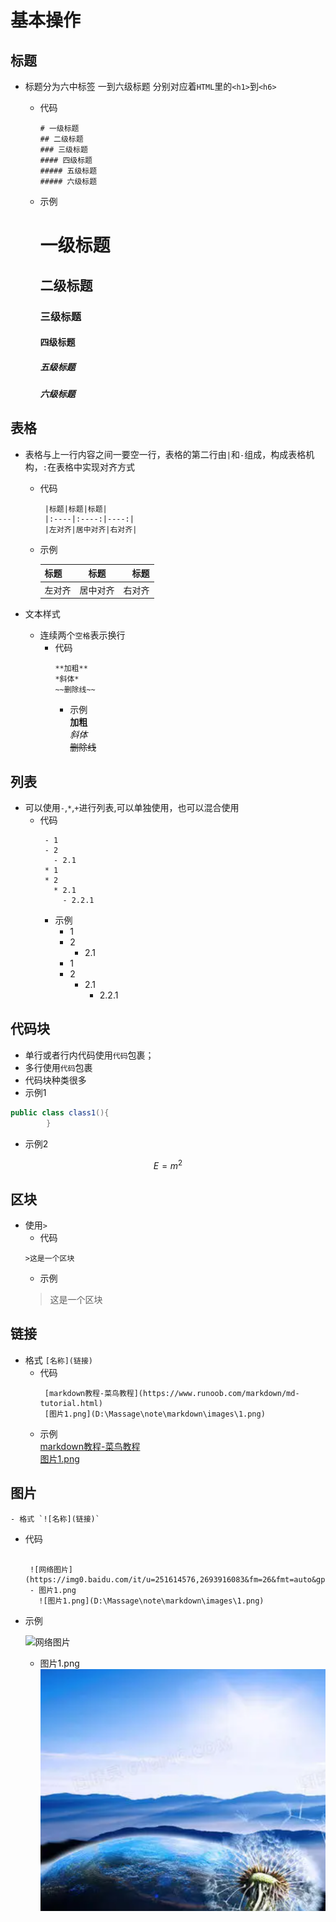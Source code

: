 # 基本操作

## 标题

 - 标题分为六中标签 一到六级标题 分别对应着`HTML`里的`<h1>`到`<h6>`

   - 代码
      ```
      # 一级标题
      ## 二级标题
      ### 三级标题
      #### 四级标题
      ##### 五级标题
      ##### 六级标题
      ```
   - 示例
      # 一级标题
      ## 二级标题
      ### 三级标题
      #### 四级标题
      ##### 五级标题
      ##### 六级标题

##  表格
 - 表格与上一行内容之间一要空一行，表格的第二行由`|`和`-`组成，构成表格机构，`:`在表格中实现对齐方式 

   - 代码
        ```
         |标题|标题|标题|
         |:----|:----:|----:|
         |左对齐|居中对齐|右对齐|
        ```
   - 示例
    
      |标题|标题|标题|
      |:----|:----:|----:|
      |左对齐|居中对齐|右对齐|

- 文本样式
  - 连续两个`空格`表示换行
    - 代码
      ```
      **加粗**
      *斜体*
      ~~删除线~~
      ```
      - 示例    
      **加粗**  
      *斜体*  
      ~~删除线~~

## 列表
 - 可以使用`-`,`*`,`+`进行列表,可以单独使用，也可以混合使用
   - 代码
      ```
       - 1
       - 2
         - 2.1
       * 1
       * 2
         * 2.1  
           - 2.2.1
      ```
     - 示例    
       - 1
       - 2
         - 2.1
       * 1
       * 2
         * 2.1  
           - 2.2.1
 
## 代码块
 - 单行或者行内代码使用`代码`包裹；
 - 多行使用```代码```包裹
 - 代码块种类很多
 - 示例1
```java
public class class1(){
        }
```
- 示例2
```math
E=m^2 
```
## 区块
 - 使用`>`
     - 代码
      ```
      >这是一个区块
      ```
     - 示例    
      >这是一个区块

## 链接
 - 格式 `[名称](链接)`
   - 代码
     ```
      [markdown教程-菜鸟教程](https://www.runoob.com/markdown/md-tutorial.html)
      [图片1.png](D:\Massage\note\markdown\images\1.png)
     ```
   - 示例    
      [markdown教程-菜鸟教程](https://www.runoob.com/markdown/md-tutorial.html)  
      [图片1.png](images\1.png)
## 图片
    - 格式 `![名称](链接)`
- 代码
  ```
   
   ![网络图片](https://img0.baidu.com/it/u=251614576,2693916083&fm=26&fmt=auto&gp=0.jpg)
   - 图片1.png
     ![图片1.png](D:\Massage\note\markdown\images\1.png)
  ```
- 示例    
 
  ![网络图片](https://img0.baidu.com/it/u=251614576,2693916083&fm=26&fmt=auto&gp=0.jpg)
  - 图片1.png
    ![图片1.png](images\1.png)